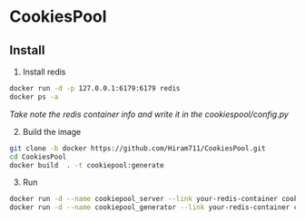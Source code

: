 # CookiesPool
## Install
1. Install redis
```bash
docker run -d -p 127.0.0.1:6179:6179 redis
docker ps -a 
```
*Take note the redis container info and write it in the cookiespool/config.py*
  
  
2. Build the image 
```bash
git clone -b docker https://github.com/Hiram711/CookiesPool.git
cd CookiesPool
docker build  . -t cookiepool:generate
```

3. Run
```bash
docker run -d --name cookiepool_server --link your-redis-container cookiepool:generate sh -c 'uwsgi --http :5000 --wsgi-file cookiespool/api.py --callable app  --processes 4 --threads 2'
docker run -d --name cookiepool_generator --link your-redis-container cookiepool:generate
```